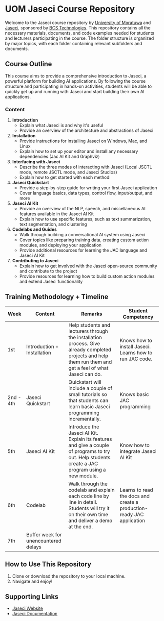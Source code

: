 # UOM Jaseci Course Repository

Welcome to the Jaseci course repository by [University of Moratuwa](uom.lk) and [Jaseci](jaseci.org), sponsored by [BCS Technologies](bcstechnologies.com.au).
This repository contains all the necessary materials, documents, and code examples needed for students and lecturers participating in the course. The folder structure is organized by major topics, with each folder containing relevant subfolders and documents.

## Course Outline

This course aims to provide a comprehensive introduction to Jaseci, a powerful platform for building AI applications. By following the course structure and participating in hands-on activities, students will be able to quickly get up and running with Jaseci and start building their own AI applications.

### Content

1. **Introduction**
   - Explain what Jaseci is and why it's useful
   - Provide an overview of the architecture and abstractions of Jaseci
2. **Installation**
   - Provide instructions for installing Jaseci on Windows, Mac, and Linux
   - Explain how to set up your editor and install any necessary dependencies (Jac AI Kit and Graphviz)
3. **Interfacing with Jaseci**
   - Describe the three modes of interacting with Jaseci (Local JSCTL mode, remote JSCTL mode, and Jaseci Studios)
   - Explain how to get started with each method
4. **Jaseci Quickstart**
   - Provide a step-by-step guide for writing your first Jaseci application
   - Cover language basics, data types, control flow, input/output, and more
5. **Jaseci AI Kit**
   - Provide an overview of the NLP, speech, and miscellaneous AI features available in the Jaseci AI Kit
   - Explain how to use specific features, such as text summarization, text segmentation, and clustering
6. **Codelabs and Guides**
   - Walk through building a conversational AI system using Jaseci
   - Cover topics like preparing training data, creating custom action modules, and deploying your application
   - Provide additional resources for learning the JAC language and Jaseci AI Kit
7. **Contributing to Jaseci**
   - Explain how to get involved with the Jaseci open-source community and contribute to the project
   - Provide resources for learning how to build custom action modules and extend Jaseci functionality

## Training Methodology + Timeline

| Week  | Content                 | Remarks                                                                       | Student Competency                                       |
|-------|-------------------------|-------------------------------------------------------------------------------|----------------------------------------------------------|
| 1st   | Introduction + Installation | Help students and lecturers through the installation process. Give already completed projects and help them run them and get a feel of what Jaseci can do. | Knows how to install Jaseci. Learns how to run JAC code. |
| 2nd - 4th | Jaseci Quickstart       | Quickstart will include a couple of small tutorials so that students can learn basic Jaseci programming incrementally. | Knows basic JAC programming                              |
| 5th | Jaseci AI Kit          | Introduce the Jaseci AI Kit. Explain its features and give a couple of programs to try out. Help students create a JAC program using a new module. | Know how to integrate Jaseci AI Kit                      |
| 6th   | Codelab                 | Walk through the codelab and explain each code line by line in detail. Students will try it on their own time and deliver a demo at the end. | Learns to read the docs and create a production-ready JAC application |
| 7th   | Buffer week for unencountered delays | | |

## How to Use This Repository

1. Clone or download the repository to your local machine.
2. Navigate and enjoy!

## Supporting Links
- [Jaseci Website](https://jaseci.org)
- [Jaseci Documentation](https://docs.jaseci.org)

